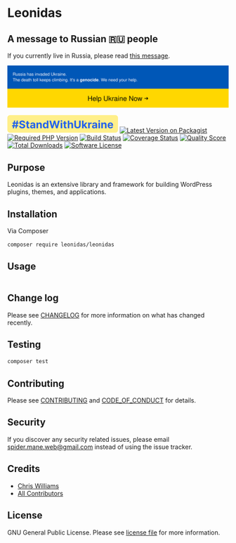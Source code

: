 # Leonidas

## A message to Russian 🇷🇺 people

If you currently live in Russia, please read [this message][link:message-to-russia].

[![Stand With Ukraine][banner:support-ukraine]][link:support-ukraine]

[![Stand With Ukraine][badge:support-ukraine]][link:support-ukraine]
[![Latest Version on Packagist][badge:packagist-version]][link:packagist-home]
[![Required PHP Version][badge:packagist-php]][link:php]
[![Build Status][badge:scrutinizer-build]][link:scrutinizer-build]
[![Coverage Status][badge:scrutinizer-coverage]][link:scrutinizer-coverage]
[![Quality Score][badge:scrutinizer-quality]][link:scrutinizer-home]
[![Total Downloads][badge:packagist-downloads]][link:packagist-downloads]
[![Software License][badge:license]][link:license]

## Purpose

Leonidas is an extensive library and framework for building WordPress plugins, themes, and applications.

## Installation

Via Composer

```bash
composer require leonidas/leonidas
```

## Usage

```php

```

## Change log

Please see [CHANGELOG][link:changelog] for more information on what has changed recently.

## Testing

```bash
composer test
```

## Contributing

Please see [CONTRIBUTING][link:contributing] and [CODE_OF_CONDUCT][link:code-of-conduct] for details.

## Security

If you discover any security related issues, please email spider.mane.web@gmail.com instead of using the issue tracker.

## Credits

- [Chris Williams][link:author]
- [All Contributors][link:contributors]

## License

GNU General Public License. Please see [license file][link:license] for more information.

<!-- Links -->

[link:author]: https://github.com/spider-mane
[link:changelog]: CHANGELOG.md
[link:code-of-conduct]: CODE_OF_CONDUCT.md
[link:contributing]: CONTRIBUTING.md
[link:contributors]: ../../contributors
[link:license]: LICENSE.md
[link:packagist-downloads]: https://packagist.org/packages/leonidas/leonidas/stats
[link:packagist-home]: https://packagist.org/packages/leonidas/leonidas
[link:php]: https://php.net
[link:scrutinizer-build]: https://scrutinizer-ci.com/g/spider-mane/leonidas/inspections
[link:scrutinizer-coverage]: https://scrutinizer-ci.com/g/spider-mane/leonidas/code-structure
[link:scrutinizer-home]: https://scrutinizer-ci.com/g/spider-mane/leonidas

<!-- Badges -->

[badge:license]: https://img.shields.io/badge/license-GPLv3-blue.svg
[badge:packagist-downloads]: https://img.shields.io/packagist/dt/leonidas/leonidas.svg
[badge:packagist-php]: https://img.shields.io/packagist/php-v/leonidas/leonidas.svg?colorB=%238892BF
[badge:packagist-version]: https://img.shields.io/packagist/v/leonidas/leonidas.svg
[badge:scrutinizer-build]: https://img.shields.io/scrutinizer/build/g/spider-mane/leonidas.svg
[badge:scrutinizer-coverage]: https://img.shields.io/scrutinizer/coverage/g/spider-mane/leonidas.svg
[badge:scrutinizer-quality]: https://img.shields.io/scrutinizer/g/spider-mane/leonidas.svg

<!-- Support Ukraine -->

[badge:support-ukraine]: https://raw.githubusercontent.com/vshymanskyy/StandWithUkraine/main/badges/StandWithUkraine.svg
[banner:support-ukraine]: https://raw.githubusercontent.com/vshymanskyy/StandWithUkraine/main/banner2-direct.svg
[link:support-ukraine]: https://stand-with-ukraine.pp.ua
[link:message-to-russia]: https://github.com/vshymanskyy/StandWithUkraine/blob/main/docs/ToRussianPeople.md
